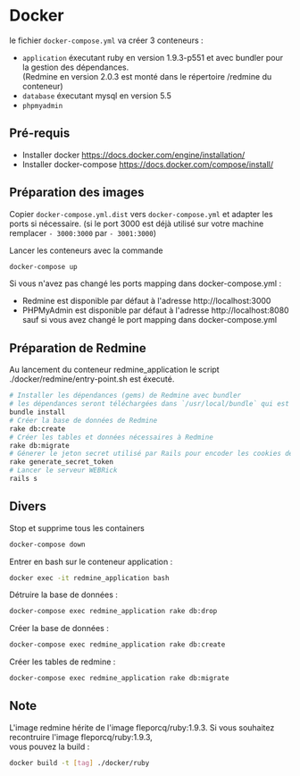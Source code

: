 # Docker

le fichier `docker-compose.yml` va créer 3 conteneurs :
- `application` éxecutant ruby en version 1.9.3-p551 et avec bundler pour la gestion des dépendances.  
   (Redmine en version 2.0.3 est monté dans le répertoire /redmine du conteneur)
- `database` éxecutant mysql en version 5.5
- `phpmyadmin`


## Pré-requis

- Installer docker https://docs.docker.com/engine/installation/
- Installer docker-compose https://docs.docker.com/compose/install/


## Préparation des images

Copier `docker-compose.yml.dist` vers `docker-compose.yml` et adapter les ports si nécessaire.
(si le port 3000 est déjà utilisé sur votre machine remplacer `- 3000:3000` par `- 3001:3000`)

Lancer les conteneurs avec la commande
```bash
docker-compose up
```
Si vous n'avez pas changé les ports mapping dans docker-compose.yml :
- Redmine est disponible par défaut à l'adresse http://localhost:3000
- PHPMyAdmin est disponible par défaut à l'adresse http://localhost:8080
sauf si vous avez changé le port mapping dans docker-compose.yml


## Préparation de Redmine

Au lancement du conteneur redmine_application le script ./docker/redmine/entry-point.sh est éxecuté.

```bash
# Installer les dépendances (gems) de Redmine avec bundler
# les dépendances seront téléchargées dans `/usr/local/bundle` qui est un volume monté à partir de `./docker/ruby/bundle`
bundle install
# Créer la base de données de Redmine
rake db:create
# Créer les tables et données nécessaires à Redmine
rake db:migrate
# Génerer le jeton secret utilisé par Rails pour encoder les cookies de session
rake generate_secret_token
# Lancer le serveur WEBRick
rails s
```


## Divers

Stop et supprime tous les containers
```bash
docker-compose down
```

Entrer en bash sur le conteneur application :
```bash
docker exec -it redmine_application bash
```

Détruire la base de données :
```bash
docker-compose exec redmine_application rake db:drop
```

Créer la base de données :
```bash
docker-compose exec redmine_application rake db:create
```

Créer les tables de redmine :
```bash
docker-compose exec redmine_application rake db:migrate
```

## Note
L'image redmine hérite de l'image fleporcq/ruby:1.9.3.
Si vous souhaitez recontruire l'image fleporcq/ruby:1.9.3,  
vous pouvez la build :

```bash
docker build -t [tag] ./docker/ruby
```
